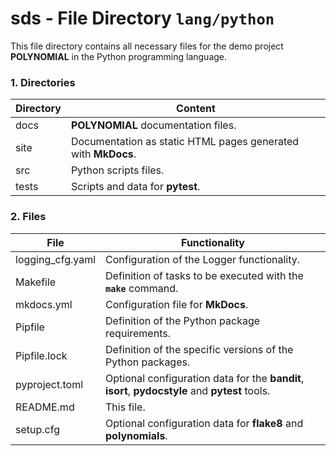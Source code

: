 # sds - File Directory **`lang/python`**

This file directory contains all necessary files for the demo project **POLYNOMIAL** in the Python programming language.

### 1. Directories

| Directory         | Content                                                       |
|-------------------|---------------------------------------------------------------|
| docs              | **POLYNOMIAL** documentation files.                           |
| site              | Documentation as static HTML pages generated with **MkDocs**. |
| src               | Python scripts files.                                         |
| tests             | Scripts and data for **pytest**.                              |

### 2. Files

| File              | Functionality                                                                                   |
|-------------------|-------------------------------------------------------------------------------------------------|
| logging_cfg.yaml  | Configuration of the Logger functionality.                                                      |
| Makefile          | Definition of tasks to be executed with the **`make`** command.                                 |
| mkdocs.yml        | Configuration file for **MkDocs**.                                                              |
| Pipfile           | Definition of the Python package requirements.                                                  |
| Pipfile.lock      | Definition of the specific versions of the Python packages.                                     |
| pyproject.toml    | Optional configuration data for the **bandit**, **isort**, **pydocstyle** and **pytest** tools. |
| README.md         | This file.                                                                                      |
| setup.cfg         | Optional configuration data for **flake8** and **polynomials**.                                 |
